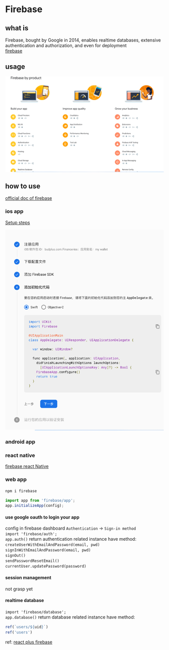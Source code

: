 # Firebase

## what is
Firebase, bought by Google in 2014, enables realtime databases, extensive authentication and authorization, and even for deployment  
[firebase](firebase.google.com)

## usage

![over view of firebase](./overview%20of%20firebase.png)

## how to use
[official doc of firebase](https://firebase.google.com/docs?authuser=0)

### ios app
[Setup steps](https://firebase.google.com/docs/ios/setup?hl=zh-cn)  

![firebase](./firebase_steps.png)
### android app
### react native
[firebase react Native](https://rnfirebase.io/)
### web app

`npm i firebase`

``` js
import app from 'firebase/app';
app.initializeApp(config);
```
#### use google oauth to login your app
config in firebase dashboard `Authentication` -> `Sign-in method`  
`import 'firebase/auth';`  
`app.auth()` return authentication related instance have method:
`createUserWithEmailAndPassword(email, pwd)`  
`signInWithEmailAndPassword(email, pwd)`  
`signOut()`  
`sendPasswordResetEmail()`  
`currentUser.updatePassword(password)`  
#### session management
not grasp yet

#### realtime database
`import 'firebase/database';`  
`app.database()` return database related instance have method:  
```js
ref(`users/${uid}`)
ref('users')
```


ref: 
[react plus firebase](https://www.robinwieruch.de/complete-firebase-authentication-react-tutorial)
